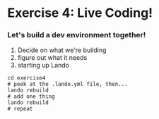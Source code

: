 # Exercise 4: Live Coding!
### Let's build a dev environment together!

1. Decide on what we're building
2. figure out what it needs
3. starting up Lando
```
cd exercise4
# peek at the .lando.yml file, then...
lando rebuild
# add one thing
lando rebuild
# repeat
```